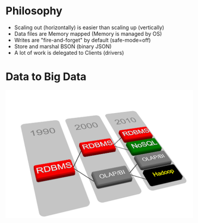 
# Philosophy

 * Scaling out (horizontally) is easier than scaling up (vertically)
 * Data files are Memory mapped (Memory is managed by OS)
 * Writes are "fire-and-forget" by default (safe-mode=off)
 * Store and marshal BSON (binary JSON)
 * A lot of work is delegated to Clients (drivers)


# Data to Big Data

<img src="media/mongo-data-to-big-data.png" class="scaled-centered">

